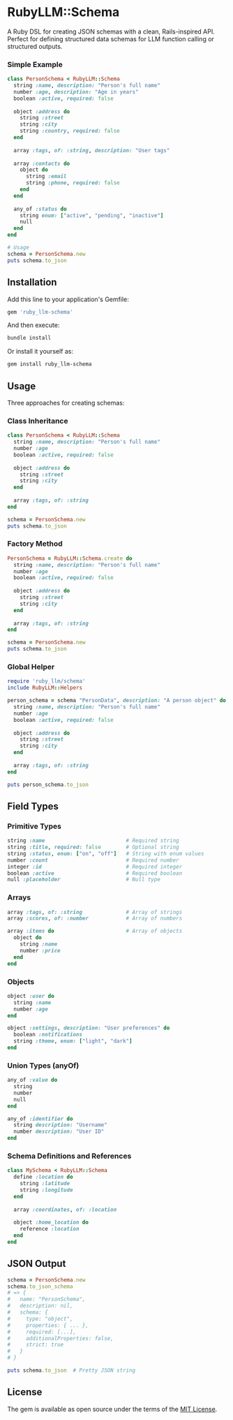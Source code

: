 # RubyLLM::Schema

A Ruby DSL for creating JSON schemas with a clean, Rails-inspired API. Perfect for defining structured data schemas for LLM function calling or structured outputs.

### Simple Example

```ruby
class PersonSchema < RubyLLM::Schema
  string :name, description: "Person's full name"
  number :age, description: "Age in years"
  boolean :active, required: false
  
  object :address do
    string :street
    string :city
    string :country, required: false
  end
  
  array :tags, of: :string, description: "User tags"
  
  array :contacts do
    object do
      string :email
      string :phone, required: false
    end
  end
  
  any_of :status do
    string enum: ["active", "pending", "inactive"]
    null
  end
end

# Usage
schema = PersonSchema.new
puts schema.to_json
```

## Installation

Add this line to your application's Gemfile:

```ruby
gem 'ruby_llm-schema'
```

And then execute:

```bash
bundle install
```

Or install it yourself as:

```bash
gem install ruby_llm-schema
```

## Usage

Three approaches for creating schemas:

### Class Inheritance

```ruby
class PersonSchema < RubyLLM::Schema
  string :name, description: "Person's full name"
  number :age
  boolean :active, required: false
  
  object :address do
    string :street
    string :city
  end
  
  array :tags, of: :string
end

schema = PersonSchema.new
puts schema.to_json
```

### Factory Method

```ruby
PersonSchema = RubyLLM::Schema.create do
  string :name, description: "Person's full name"
  number :age
  boolean :active, required: false
  
  object :address do
    string :street
    string :city
  end
  
  array :tags, of: :string
end

schema = PersonSchema.new
puts schema.to_json
```

### Global Helper

```ruby
require 'ruby_llm/schema'
include RubyLLM::Helpers

person_schema = schema "PersonData", description: "A person object" do
  string :name, description: "Person's full name"
  number :age
  boolean :active, required: false
  
  object :address do
    string :street
    string :city
  end
  
  array :tags, of: :string
end

puts person_schema.to_json
```

## Field Types

### Primitive Types

```ruby
string :name                          # Required string
string :title, required: false        # Optional string
string :status, enum: ["on", "off"]   # String with enum values
number :count                         # Required number
integer :id                           # Required integer
boolean :active                       # Required boolean
null :placeholder                     # Null type
```

### Arrays

```ruby
array :tags, of: :string              # Array of strings
array :scores, of: :number            # Array of numbers

array :items do                       # Array of objects
  object do
    string :name
    number :price
  end
end
```

### Objects

```ruby
object :user do
  string :name
  number :age
end

object :settings, description: "User preferences" do
  boolean :notifications
  string :theme, enum: ["light", "dark"]
end
```

### Union Types (anyOf)

```ruby
any_of :value do
  string
  number  
  null
end

any_of :identifier do
  string description: "Username"
  number description: "User ID"
end
```

### Schema Definitions and References

```ruby
class MySchema < RubyLLM::Schema
  define :location do
    string :latitude
    string :longitude
  end
  
  array :coordinates, of: :location
  
  object :home_location do
    reference :location
  end
end
```

## JSON Output

```ruby
schema = PersonSchema.new
schema.to_json_schema
# => {
#   name: "PersonSchema",
#   description: nil,
#   schema: {
#     type: "object",
#     properties: { ... },
#     required: [...],
#     additionalProperties: false,
#     strict: true
#   }
# }

puts schema.to_json  # Pretty JSON string
```

## License

The gem is available as open source under the terms of the [MIT License](https://opensource.org/licenses/MIT).
